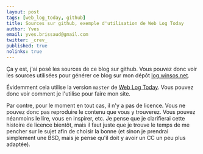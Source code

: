 ```yaml
---
layout: post
tags: [web_log_today, github]
title: Sources sur github, exemple d'utilisation de Web Log Today
author: Yves
email: yves.brissaud@gmail.com
twitter: _crev_
published: true
nolinks: true
---
```


Ça y est, j'ai posé les sources de ce blog sur github. Vous pouvez donc voir les sources utilisées pour générer ce blog sur mon dépôt [log.winsos.net](https://github.com/CrEv/log.winsos.net).

Évidemment cela utilise la version `master` de [Web Log Today](http://log.winsos.net/2013/01/30/web-log-today-est-juillet.html). Vous pouvez donc voir comment je l'utilise pour faire mon site.

Par contre, pour le moment en tout cas, il n'y a pas de licence. Vous ne pouvez donc pas reproduire le contenu que vous y trouverez. Vous pouvez néanmoins le lire, vous en inspirer, etc. Je pense que je clarifierai cette histoire de licence bientôt, mais il faut juste que je trouve le temps de me pencher sur le sujet afin de choisir la bonne (et sinon je prendrai simplement une BSD, mais je pense qu'il doit y avoir un CC un peu plus adaptée).